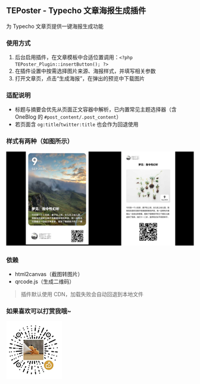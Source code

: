 ## TEPoster - Typecho 文章海报生成插件
为 Typecho 文章页提供一键海报生成功能

### 使用方式
1. 后台启用插件，在文章模板中合适位置调用：`<?php TEPoster_Plugin::insertButton(); ?>`
2. 在插件设置中按需选择图片来源、海报样式，并填写相关参数
3. 打开文章页，点击“生成海报”，在弹出的预览中下载图片

### 适配说明
- 标题与摘要会优先从页面正文容器中解析，已内置常见主题选择器（含 OneBlog 的 `#post_content/.post_content`）
- 若页面含 `og:title`/`twitter:title` 也会作为回退使用

### 样式有两种（如图所示）
![预览](https://github.com/SurGarfield/TEPoster/blob/main/Rendering/1.jpg)

### 依赖
- html2canvas（截图转图片）
- qrcode.js（生成二维码）
> 插件默认使用 CDN，加载失败会自动回退到本地文件


### 如果喜欢可以打赏我哦~

![打赏](https://github.com/SurGarfield/TEPoster/blob/main/Rendering/wechat_reward.webp)
